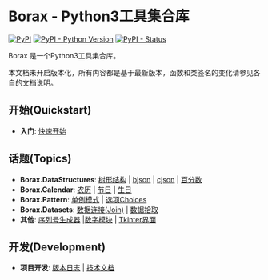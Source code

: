 # Borax - Python3工具集合库


[![PyPI](https://img.shields.io/pypi/v/borax.svg)](https://pypi.org/project/borax) 
[![PyPI - Python Version](https://img.shields.io/pypi/pyversions/borax.svg)](https://pypi.org/project/borax)
[![PyPI - Status](https://img.shields.io/pypi/status/borax.svg)](https://github.com/kinegratii/borax)



Borax 是一个Python3工具集合库。

 本文档未开启版本化，所有内容都是基于最新版本，函数和类签名的变化请参见各自的文档说明。

## 开始(Quickstart)

- **入门**:  [快速开始](quickstart)

## 话题(Topics)

- **Borax.DataStructures**:  [树形结构](guides/tree) | [bjson](guides/bjson) | [cjson](guides/cjson) |  [百分数](guides/percentage)
- **Borax.Calendar**:  [农历](guides/lunardate) | [节日](guides/festival) | [生日](guides/birthday)
- **Borax.Pattern**: [单例模式](guides/singleton) | [选项Choices](guides/choices)
- **Borax.Datasets**: [数据连接(Join)](guides/join) | [数据拾取](guides/fetch) 
- **其他**: [序列号生成器](guides/serial_generator)  |[数字模块](guides/numbers) | [Tkinter界面](guides/ui)

## 开发(Development)

- **项目开发**:  [版本日志](changelog) | [技术文档](develope/develope)